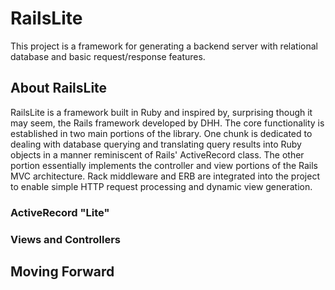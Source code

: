 # RailsLite
This project is a framework for generating a backend server with relational database and basic request/response features.

## About RailsLite
RailsLite is a framework built in Ruby and inspired by, surprising though it may seem, the Rails framework developed by DHH. The core functionality is established in two main portions of the library. One chunk is dedicated to dealing with database querying and translating query results into Ruby objects in a manner reminiscent of Rails' ActiveRecord class. The other portion essentially implements the controller and view portions of the Rails MVC architecture. Rack middleware and ERB are integrated into the project to enable simple HTTP request processing and dynamic view generation.

### ActiveRecord "Lite"

### Views and Controllers

## Moving Forward

